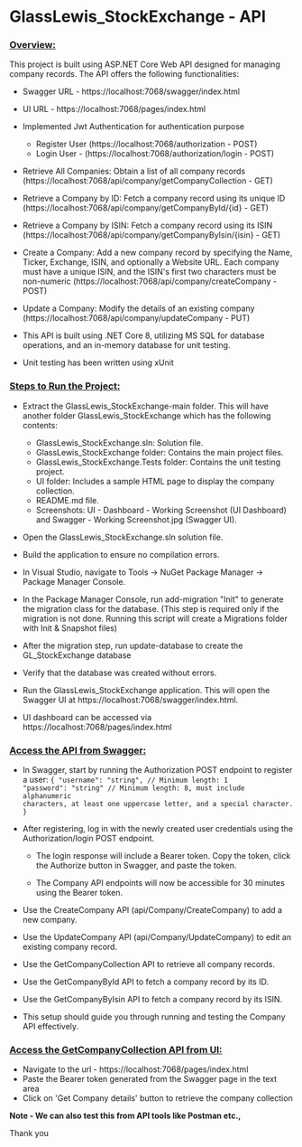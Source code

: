 <h1>GlassLewis_StockExchange - API</h1>

<u><h3>Overview:</u></h3>

This project is built using ASP.NET Core Web API designed for managing company records. The API offers the following functionalities:

- Swagger URL - https://localhost:7068/swagger/index.html
- UI URL - https://localhost:7068/pages/index.html
  
- Implemented Jwt Authentication for authentication purpose
	- Register User (https://localhost:7068/authorization - POST)
 	- Login User - (https://localhost:7068/authorization/login - POST)

- Retrieve All Companies: Obtain a list of all company records (https://localhost:7068/api/company/getCompanyCollection - GET)
- Retrieve a Company by ID: Fetch a company record using its unique ID (https://localhost:7068/api/company/getCompanyById/{id} - GET)
- Retrieve a Company by ISIN: Fetch a company record using its ISIN (https://localhost:7068/api/company/getCompanyByIsin/{isin} - GET)
- Create a Company: Add a new company record by specifying the Name, Ticker, Exchange, ISIN, and optionally a Website URL. Each company must have a unique ISIN, and the ISIN's first two characters must be non-numeric 
  (https://localhost:7068/api/company/createCompany - POST)
- Update a Company: Modify the details of an existing company (https://localhost:7068/api/company/updateCompany - PUT)
- This API is built using .NET Core 8, utilizing MS SQL for database operations, and an in-memory database for unit testing.
- Unit testing has been written using xUnit

<u><h3>Steps to Run the Project:</u></h3>
- Extract the GlassLewis_StockExchange-main folder. This will have another folder GlassLewis_StockExchange which has the following contents:
 	- GlassLewis_StockExchange.sln: Solution file.
	- GlassLewis_StockExchange folder: Contains the main project files.
	- GlassLewis_StockExchange.Tests folder: Contains the unit testing project.
	- UI folder: Includes a sample HTML page to display the company collection.
	- README.md file.
	- Screenshots: UI - Dashboard - Working Screenshot (UI Dashboard) and Swagger - Working Screenshot.jpg (Swagger UI).

- Open the GlassLewis_StockExchange.sln solution file.

- Build the application to ensure no compilation errors.

- In Visual Studio, navigate to Tools -> NuGet Package Manager -> Package Manager Console.

- In the Package Manager Console, run add-migration "Init" to generate the migration class for the database. (This step is required only if the migration is not done. Running this script will create a Migrations folder with Init & Snapshot files)

- After the migration step, run update-database to create the GL_StockExchange database 

- Verify that the database was created without errors.

- Run the GlassLewis_StockExchange application. This will open the Swagger UI at https://localhost:7068/swagger/index.html.

- UI dashboard can be accessed via https://localhost:7068/pages/index.html

<u><h3>Access the API from Swagger:</h3></u>
- In Swagger, start by running the Authorization POST endpoint to register a user:
	<code>{
	  "username": "string", // Minimum length: 1
	  "password": "string"  // Minimum length: 8, must include alphanumeric characters, at least one uppercase letter, and a special character.
	}
   </code>
- After registering, log in with the newly created user credentials using the Authorization/login POST endpoint.

  - The login response will include a Bearer token. Copy the token, click the Authorize button in Swagger, and paste the token.

  - The Company API endpoints will now be accessible for 30 minutes using the Bearer token.

- Use the CreateCompany API (api/Company/CreateCompany) to add a new company.

- Use the UpdateCompany API (api/Company/UpdateCompany) to edit an existing company record.

- Use the GetCompanyCollection API to retrieve all company records.

- Use the GetCompanyById API to fetch a company record by its ID.

- Use the GetCompanyByIsin API to fetch a company record by its ISIN.

- This setup should guide you through running and testing the Company API effectively.

<u><h3>Access the GetCompanyCollection API from UI:</h3></u>

- Navigate to the url - https://localhost:7068/pages/index.html
- Paste the Bearer token generated from the Swagger page in the text area
- Click on 'Get Company details' button to retrieve the company collection

<b>Note - We can also test this from API tools like Postman etc.,</b>

Thank you

